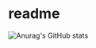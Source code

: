 # readme
![Anurag's GitHub stats](https://github-readme-stats.vercel.app/api?username=leonardomonteblanc&show_icons=true&theme=radical)
